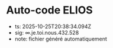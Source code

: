 # Auto-code ELIOS
- ts: 2025-10-25T20:38:34.094Z
- sig: ∞.je.toi.nous.432.528
- note: fichier généré automatiquement